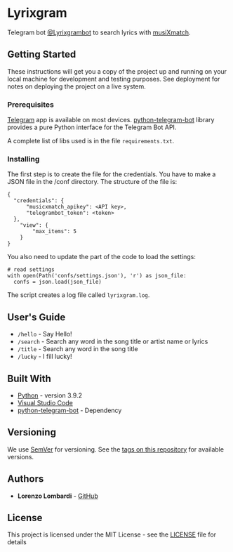 # Lyrixgram

Telegram bot [@Lyrixgrambot](https://t.me/Lyrixgrambot) to search lyrics with [musiXmatch](https://www.musixmatch.com/).

## Getting Started
These instructions will get you a copy of the project up and running on your local machine for development and testing purposes. See deployment for notes on deploying the project on a live system.

### Prerequisites
[Telegram](https://telegram.org/) app is available on most devices.
[python-telegram-bot](https://github.com/python-telegram-bot/python-telegram-bot) library provides a pure Python interface for the Telegram Bot API.

A complete list of libs used is in the file `requirements.txt`.

### Installing
The first step is to create the file for the credentials. You have to make a JSON file in the /conf directory. The structure of the file is:
```
{
  "credentials": {
      "musicxmatch_apikey": <API key>,
      "telegrambot_token": <token>
  },
	"view": {
		"max_items": 5
	}
}
```

You also need to update the part of the code to load the settings:
```
# read settings
with open(Path('confs/settings.json'), 'r') as json_file:
  confs = json.load(json_file)
```

The script creates a log file called `lyrixgram.log`.

## User's Guide
* `/hello` - Say Hello!
* `/search` - Search any word in the song title or artist name or lyrics
* `/title` - Search any word in the song title
* `/lucky` - I fill lucky!

## Built With
* [Python](http://https://www.python.org/) - version 3.9.2
* [Visual Studio Code](https://code.visualstudio.com/)
* [python-telegram-bot](https://python-telegram-bot.org/) - Dependency 

## Versioning
We use [SemVer](http://semver.org/) for versioning. See the [tags on this repository](https://github.com/thrama/lyrixgram/tags) for available versions.

## Authors
* **Lorenzo Lombardi** - [GitHub](https://github.com/thrama)

## License
This project is licensed under the MIT License - see the [LICENSE](LICENSE) file for details
